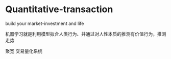 # Quantitative-transaction

build your market-investment and life 

机器学习就是利用模型拟合人类行为、并通过对人性本质的推测有价值行为，推测走势

聚宽  交易量化系统
